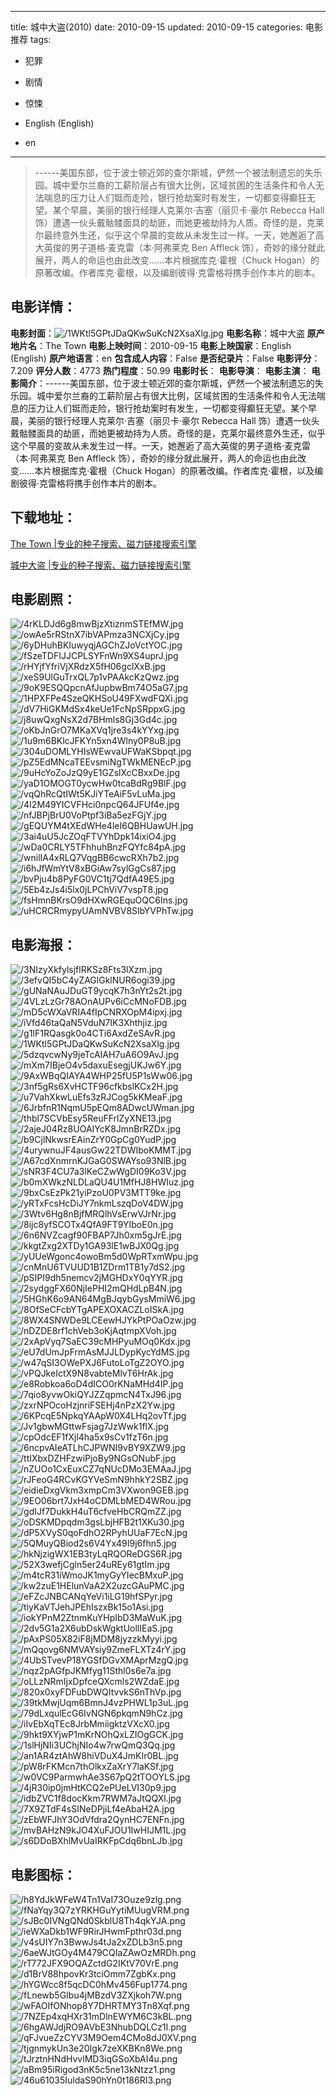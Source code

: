 
---
title: 城中大盗(2010)
date: 2010-09-15
updated: 2010-09-15
categories: 电影推荐
tags:
- 犯罪
- 剧情
- 惊悚

- English (English)
- en
---


> ------美国东部，位于波士顿近郊的查尔斯城，俨然一个被法制遗忘的失乐园。城中爱尔兰裔的工薪阶层占有很大比例，区域贫困的生活条件和令人无法喘息的压力让人们铤而走险，银行抢劫案时有发生，一切都变得癫狂无望。某个早晨，美丽的银行经理人克莱尔·吉塞（丽贝卡·豪尔 Rebecca Hall 饰）遭遇一伙头戴骷髅面具的劫匪，而她更被劫持为人质。奇怪的是，克莱尔最终意外生还，似乎这个早晨的变故从未发生过一样。一天，她邂逅了高大英俊的男子道格·麦克雷（本·阿弗莱克 Ben Affleck 饰），奇妙的缘分就此展开，两人的命运也由此改变……本片根据库克·霍根（Chuck Hogan）的原著改编。作者库克·霍根，以及编剧彼得·克雷格将携手创作本片的剧本。

## **电影详情**：

**电影封面**：<img src="https://image.tmdb.org/t/p/w200/1WKtl5GPtJDaQKwSuKcN2XsaXlg.jpg" alt="/1WKtl5GPtJDaQKwSuKcN2XsaXlg.jpg" title="/1WKtl5GPtJDaQKwSuKcN2XsaXlg.jpg">
**电影名称**：城中大盗
**原产地片名**：The Town
**电影上映时间**：2010-09-15
**电影上映国家**：English (English)
**原产地语言**：en
**包含成人内容**：False
**是否纪录片**：False
**电影评分**：7.209
**评分人数**：4773
**热门程度**：50.99
**电影时长**：
**电影导演**：
**电影主演**：
**电影简介**：------美国东部，位于波士顿近郊的查尔斯城，俨然一个被法制遗忘的失乐园。城中爱尔兰裔的工薪阶层占有很大比例，区域贫困的生活条件和令人无法喘息的压力让人们铤而走险，银行抢劫案时有发生，一切都变得癫狂无望。某个早晨，美丽的银行经理人克莱尔·吉塞（丽贝卡·豪尔 Rebecca Hall 饰）遭遇一伙头戴骷髅面具的劫匪，而她更被劫持为人质。奇怪的是，克莱尔最终意外生还，似乎这个早晨的变故从未发生过一样。一天，她邂逅了高大英俊的男子道格·麦克雷（本·阿弗莱克 Ben Affleck 饰），奇妙的缘分就此展开，两人的命运也由此改变……本片根据库克·霍根（Chuck Hogan）的原著改编。作者库克·霍根，以及编剧彼得·克雷格将携手创作本片的剧本。

## **下载地址**：
[The Town |专业的种子搜索、磁力链接搜索引擎](https://movie.amd794.com:2083/?search=The%20Town&ordering=&mode=match_phrase&page_size=10&page=1)

[城中大盗 |专业的种子搜索、磁力链接搜索引擎](https://movie.amd794.com:2083/?search=%E5%9F%8E%E4%B8%AD%E5%A4%A7%E7%9B%97&ordering=&mode=match_phrase&page_size=10&page=1)
 

## **电影剧照**：
<img src="https://image.tmdb.org/t/p/original/4rKLDJd6g8mwBjzXtiznmSTEfMW.jpg" alt="/4rKLDJd6g8mwBjzXtiznmSTEfMW.jpg" title="/4rKLDJd6g8mwBjzXtiznmSTEfMW.jpg"><img src="https://image.tmdb.org/t/p/original/owAe5rRStnX7ibVAPmza3NCXjCy.jpg" alt="/owAe5rRStnX7ibVAPmza3NCXjCy.jpg" title="/owAe5rRStnX7ibVAPmza3NCXjCy.jpg"><img src="https://image.tmdb.org/t/p/original/6yDHuhBKIuwyqjAGChZJoVctYOC.jpg" alt="/6yDHuhBKIuwyqjAGChZJoVctYOC.jpg" title="/6yDHuhBKIuwyqjAGChZJoVctYOC.jpg"><img src="https://image.tmdb.org/t/p/original/fSzeTDFIJJCPLSYFnWn9XS4uprJ.jpg" alt="/fSzeTDFIJJCPLSYFnWn9XS4uprJ.jpg" title="/fSzeTDFIJJCPLSYFnWn9XS4uprJ.jpg"><img src="https://image.tmdb.org/t/p/original/rHYjfYfriVjXRdzX5fH06gclXxB.jpg" alt="/rHYjfYfriVjXRdzX5fH06gclXxB.jpg" title="/rHYjfYfriVjXRdzX5fH06gclXxB.jpg"><img src="https://image.tmdb.org/t/p/original/xeS9UlGuTrxQL7p1vPAAkcKzQwz.jpg" alt="/xeS9UlGuTrxQL7p1vPAAkcKzQwz.jpg" title="/xeS9UlGuTrxQL7p1vPAAkcKzQwz.jpg"><img src="https://image.tmdb.org/t/p/original/9oK9ESQQpcnAfJupbwBm74O5aG7.jpg" alt="/9oK9ESQQpcnAfJupbwBm74O5aG7.jpg" title="/9oK9ESQQpcnAfJupbwBm74O5aG7.jpg"><img src="https://image.tmdb.org/t/p/original/1HPXFPe4SzeQKHSoU49FXwdFQXi.jpg" alt="/1HPXFPe4SzeQKHSoU49FXwdFQXi.jpg" title="/1HPXFPe4SzeQKHSoU49FXwdFQXi.jpg"><img src="https://image.tmdb.org/t/p/original/dV7HiGKMdSx4keUe1FcNpSRppxG.jpg" alt="/dV7HiGKMdSx4keUe1FcNpSRppxG.jpg" title="/dV7HiGKMdSx4keUe1FcNpSRppxG.jpg"><img src="https://image.tmdb.org/t/p/original/j8uwQxgNsX2d7BHmls8Gj3Gd4c.jpg" alt="/j8uwQxgNsX2d7BHmls8Gj3Gd4c.jpg" title="/j8uwQxgNsX2d7BHmls8Gj3Gd4c.jpg"><img src="https://image.tmdb.org/t/p/original/oKbJnGrO7MKaXVq1jre3s4kYYxg.jpg" alt="/oKbJnGrO7MKaXVq1jre3s4kYYxg.jpg" title="/oKbJnGrO7MKaXVq1jre3s4kYYxg.jpg"><img src="https://image.tmdb.org/t/p/original/1u9m6BKlcJFKYn5xn4Wlny0P8uB.jpg" alt="/1u9m6BKlcJFKYn5xn4Wlny0P8uB.jpg" title="/1u9m6BKlcJFKYn5xn4Wlny0P8uB.jpg"><img src="https://image.tmdb.org/t/p/original/304uDOMLYHIsWEwvaUFWaKSbpqt.jpg" alt="/304uDOMLYHIsWEwvaUFWaKSbpqt.jpg" title="/304uDOMLYHIsWEwvaUFWaKSbpqt.jpg"><img src="https://image.tmdb.org/t/p/original/pZ5EdMNcaTEEvsmiNgTWkMENEcP.jpg" alt="/pZ5EdMNcaTEEvsmiNgTWkMENEcP.jpg" title="/pZ5EdMNcaTEEvsmiNgTWkMENEcP.jpg"><img src="https://image.tmdb.org/t/p/original/9uHcYoZoJzQ9yE1GZslXcCBxxDe.jpg" alt="/9uHcYoZoJzQ9yE1GZslXcCBxxDe.jpg" title="/9uHcYoZoJzQ9yE1GZslXcCBxxDe.jpg"><img src="https://image.tmdb.org/t/p/original/yaD1OMOGT0ycwHw0tcaBdRg9BlF.jpg" alt="/yaD1OMOGT0ycwHw0tcaBdRg9BlF.jpg" title="/yaD1OMOGT0ycwHw0tcaBdRg9BlF.jpg"><img src="https://image.tmdb.org/t/p/original/vqQhRcQtIWt5KJiYTeAiF5vLuMa.jpg" alt="/vqQhRcQtIWt5KJiYTeAiF5vLuMa.jpg" title="/vqQhRcQtIWt5KJiYTeAiF5vLuMa.jpg"><img src="https://image.tmdb.org/t/p/original/4I2M49YICVFHci0npcQ64JFUf4e.jpg" alt="/4I2M49YICVFHci0npcQ64JFUf4e.jpg" title="/4I2M49YICVFHci0npcQ64JFUf4e.jpg"><img src="https://image.tmdb.org/t/p/original/nfJBPjBrU0VoPtpf3iBa5ezFGjY.jpg" alt="/nfJBPjBrU0VoPtpf3iBa5ezFGjY.jpg" title="/nfJBPjBrU0VoPtpf3iBa5ezFGjY.jpg"><img src="https://image.tmdb.org/t/p/original/gEQUYM4tXEdWHe4leI6QBHUawUH.jpg" alt="/gEQUYM4tXEdWHe4leI6QBHUawUH.jpg" title="/gEQUYM4tXEdWHe4leI6QBHUawUH.jpg"><img src="https://image.tmdb.org/t/p/original/3ai4uU5JcZOqFTVYhDpk14ixiO4.jpg" alt="/3ai4uU5JcZOqFTVYhDpk14ixiO4.jpg" title="/3ai4uU5JcZOqFTVYhDpk14ixiO4.jpg"><img src="https://image.tmdb.org/t/p/original/wDa0CRLY5TFhhuhBnzFQYfc84pA.jpg" alt="/wDa0CRLY5TFhhuhBnzFQYfc84pA.jpg" title="/wDa0CRLY5TFhhuhBnzFQYfc84pA.jpg"><img src="https://image.tmdb.org/t/p/original/wnilIA4xRLQ7VqgBB6cwcRXh7b2.jpg" alt="/wnilIA4xRLQ7VqgBB6cwcRXh7b2.jpg" title="/wnilIA4xRLQ7VqgBB6cwcRXh7b2.jpg"><img src="https://image.tmdb.org/t/p/original/i6hJfWmYtV8xBGiAw7sylGgCs87.jpg" alt="/i6hJfWmYtV8xBGiAw7sylGgCs87.jpg" title="/i6hJfWmYtV8xBGiAw7sylGgCs87.jpg"><img src="https://image.tmdb.org/t/p/original/bvPju4b8PyFG0VC1tj7QdfA49E5.jpg" alt="/bvPju4b8PyFG0VC1tj7QdfA49E5.jpg" title="/bvPju4b8PyFG0VC1tj7QdfA49E5.jpg"><img src="https://image.tmdb.org/t/p/original/5Eb4zJs4i5lx0jLPChViV7vspT8.jpg" alt="/5Eb4zJs4i5lx0jLPChViV7vspT8.jpg" title="/5Eb4zJs4i5lx0jLPChViV7vspT8.jpg"><img src="https://image.tmdb.org/t/p/original/fsHmnBKrsO9dHXwRGEquOQC6Ins.jpg" alt="/fsHmnBKrsO9dHXwRGEquOQC6Ins.jpg" title="/fsHmnBKrsO9dHXwRGEquOQC6Ins.jpg"><img src="https://image.tmdb.org/t/p/original/uHCRCRmypyUAmNVBV8SlbYVPhTw.jpg" alt="/uHCRCRmypyUAmNVBV8SlbYVPhTw.jpg" title="/uHCRCRmypyUAmNVBV8SlbYVPhTw.jpg">

## **电影海报**：
<img src="https://image.tmdb.org/t/p/original/3NIzyXkfylsjflRKSz8Fts3lXzm.jpg" alt="/3NIzyXkfylsjflRKSz8Fts3lXzm.jpg" title="/3NIzyXkfylsjflRKSz8Fts3lXzm.jpg"><img src="https://image.tmdb.org/t/p/original/3efvQI5bC4yZAGlGklNUR6ogi39.jpg" alt="/3efvQI5bC4yZAGlGklNUR6ogi39.jpg" title="/3efvQI5bC4yZAGlGklNUR6ogi39.jpg"><img src="https://image.tmdb.org/t/p/original/gUNaNAuJDuGT9ycqK7h3nYt2s2t.jpg" alt="/gUNaNAuJDuGT9ycqK7h3nYt2s2t.jpg" title="/gUNaNAuJDuGT9ycqK7h3nYt2s2t.jpg"><img src="https://image.tmdb.org/t/p/original/4VLzLzGr78AOnAUPv6iCcMNoFDB.jpg" alt="/4VLzLzGr78AOnAUPv6iCcMNoFDB.jpg" title="/4VLzLzGr78AOnAUPv6iCcMNoFDB.jpg"><img src="https://image.tmdb.org/t/p/original/mD5cWXaVRIA4fIpCNRXOpM4ipxj.jpg" alt="/mD5cWXaVRIA4fIpCNRXOpM4ipxj.jpg" title="/mD5cWXaVRIA4fIpCNRXOpM4ipxj.jpg"><img src="https://image.tmdb.org/t/p/original/iVfd46taQaN5VduN7IK3Xhthjiz.jpg" alt="/iVfd46taQaN5VduN7IK3Xhthjiz.jpg" title="/iVfd46taQaN5VduN7IK3Xhthjiz.jpg"><img src="https://image.tmdb.org/t/p/original/g1IF1RQasgk0o4CTi6AxdZeSAvR.jpg" alt="/g1IF1RQasgk0o4CTi6AxdZeSAvR.jpg" title="/g1IF1RQasgk0o4CTi6AxdZeSAvR.jpg"><img src="https://image.tmdb.org/t/p/original/1WKtl5GPtJDaQKwSuKcN2XsaXlg.jpg" alt="/1WKtl5GPtJDaQKwSuKcN2XsaXlg.jpg" title="/1WKtl5GPtJDaQKwSuKcN2XsaXlg.jpg"><img src="https://image.tmdb.org/t/p/original/5dzqvcwNy9jeTcAIAH7uA6O9AvJ.jpg" alt="/5dzqvcwNy9jeTcAIAH7uA6O9AvJ.jpg" title="/5dzqvcwNy9jeTcAIAH7uA6O9AvJ.jpg"><img src="https://image.tmdb.org/t/p/original/mXm7IBjeO4v5daxuEsegjUKJw6Y.jpg" alt="/mXm7IBjeO4v5daxuEsegjUKJw6Y.jpg" title="/mXm7IBjeO4v5daxuEsegjUKJw6Y.jpg"><img src="https://image.tmdb.org/t/p/original/9AxWBqQIAYA4WHP25fU5P1sWw06.jpg" alt="/9AxWBqQIAYA4WHP25fU5P1sWw06.jpg" title="/9AxWBqQIAYA4WHP25fU5P1sWw06.jpg"><img src="https://image.tmdb.org/t/p/original/3nf5gRs6XvHCTF96cfkbslKCx2H.jpg" alt="/3nf5gRs6XvHCTF96cfkbslKCx2H.jpg" title="/3nf5gRs6XvHCTF96cfkbslKCx2H.jpg"><img src="https://image.tmdb.org/t/p/original/u7VahXkwLuEfs3zRJCog5kKMeaF.jpg" alt="/u7VahXkwLuEfs3zRJCog5kKMeaF.jpg" title="/u7VahXkwLuEfs3zRJCog5kKMeaF.jpg"><img src="https://image.tmdb.org/t/p/original/6JrbfnR1NqmU5pEQm8ADwcUWman.jpg" alt="/6JrbfnR1NqmU5pEQm8ADwcUWman.jpg" title="/6JrbfnR1NqmU5pEQm8ADwcUWman.jpg"><img src="https://image.tmdb.org/t/p/original/thbl7SCVbEsy5ReuFFrlZyXNE13.jpg" alt="/thbl7SCVbEsy5ReuFFrlZyXNE13.jpg" title="/thbl7SCVbEsy5ReuFFrlZyXNE13.jpg"><img src="https://image.tmdb.org/t/p/original/2ajeJ04Rz8UOAIYcK8JmnBrRZDx.jpg" alt="/2ajeJ04Rz8UOAIYcK8JmnBrRZDx.jpg" title="/2ajeJ04Rz8UOAIYcK8JmnBrRZDx.jpg"><img src="https://image.tmdb.org/t/p/original/b9CjlNkwsrEAinZrY0GpCg0YudP.jpg" alt="/b9CjlNkwsrEAinZrY0GpCg0YudP.jpg" title="/b9CjlNkwsrEAinZrY0GpCg0YudP.jpg"><img src="https://image.tmdb.org/t/p/original/4urywnuJF4ausGw22TDWIboKMMT.jpg" alt="/4urywnuJF4ausGw22TDWIboKMMT.jpg" title="/4urywnuJF4ausGw22TDWIboKMMT.jpg"><img src="https://image.tmdb.org/t/p/original/A67cdXnmrnKJGaG0SWAYso93NlB.jpg" alt="/A67cdXnmrnKJGaG0SWAYso93NlB.jpg" title="/A67cdXnmrnKJGaG0SWAYso93NlB.jpg"><img src="https://image.tmdb.org/t/p/original/sNR3F4CU7a3lKeCZwWgDI09Ko3V.jpg" alt="/sNR3F4CU7a3lKeCZwWgDI09Ko3V.jpg" title="/sNR3F4CU7a3lKeCZwWgDI09Ko3V.jpg"><img src="https://image.tmdb.org/t/p/original/b0mXWkzNLDLaQU4U1MfHJ8HWIuz.jpg" alt="/b0mXWkzNLDLaQU4U1MfHJ8HWIuz.jpg" title="/b0mXWkzNLDLaQU4U1MfHJ8HWIuz.jpg"><img src="https://image.tmdb.org/t/p/original/9bxCsEzPk21yiPzoU0PV3MTT9ke.jpg" alt="/9bxCsEzPk21yiPzoU0PV3MTT9ke.jpg" title="/9bxCsEzPk21yiPzoU0PV3MTT9ke.jpg"><img src="https://image.tmdb.org/t/p/original/yRTxFcsHcDiJY7nkmLszqDoV4DW.jpg" alt="/yRTxFcsHcDiJY7nkmLszqDoV4DW.jpg" title="/yRTxFcsHcDiJY7nkmLszqDoV4DW.jpg"><img src="https://image.tmdb.org/t/p/original/3Wtv6Hg8nBjfMRQlhVsErwVJrNr.jpg" alt="/3Wtv6Hg8nBjfMRQlhVsErwVJrNr.jpg" title="/3Wtv6Hg8nBjfMRQlhVsErwVJrNr.jpg"><img src="https://image.tmdb.org/t/p/original/8ijc8yfSCOTx4QfA9FT9YIboE0n.jpg" alt="/8ijc8yfSCOTx4QfA9FT9YIboE0n.jpg" title="/8ijc8yfSCOTx4QfA9FT9YIboE0n.jpg"><img src="https://image.tmdb.org/t/p/original/6n6NVZcagf90FBAP7Jh0xm5gJrE.jpg" alt="/6n6NVZcagf90FBAP7Jh0xm5gJrE.jpg" title="/6n6NVZcagf90FBAP7Jh0xm5gJrE.jpg"><img src="https://image.tmdb.org/t/p/original/kkgtZxg2XTDy1GA93lE1wBJX0Qg.jpg" alt="/kkgtZxg2XTDy1GA93lE1wBJX0Qg.jpg" title="/kkgtZxg2XTDy1GA93lE1wBJX0Qg.jpg"><img src="https://image.tmdb.org/t/p/original/yUUeWgonc4owoBm5d0WpRTxmWpu.jpg" alt="/yUUeWgonc4owoBm5d0WpRTxmWpu.jpg" title="/yUUeWgonc4owoBm5d0WpRTxmWpu.jpg"><img src="https://image.tmdb.org/t/p/original/cnMnU6TVUUD1B1ZDrm1TB1y7dS2.jpg" alt="/cnMnU6TVUUD1B1ZDrm1TB1y7dS2.jpg" title="/cnMnU6TVUUD1B1ZDrm1TB1y7dS2.jpg"><img src="https://image.tmdb.org/t/p/original/pSIPI9dh5nemcv2jMGHDxY0qYYR.jpg" alt="/pSIPI9dh5nemcv2jMGHDxY0qYYR.jpg" title="/pSIPI9dh5nemcv2jMGHDxY0qYYR.jpg"><img src="https://image.tmdb.org/t/p/original/2sydggFX60NjIePHI2mQHdLpB4N.jpg" alt="/2sydggFX60NjIePHI2mQHdLpB4N.jpg" title="/2sydggFX60NjIePHI2mQHdLpB4N.jpg"><img src="https://image.tmdb.org/t/p/original/5HGhK6o9AN64MgBJqybGysMmiW6.jpg" alt="/5HGhK6o9AN64MgBJqybGysMmiW6.jpg" title="/5HGhK6o9AN64MgBJqybGysMmiW6.jpg"><img src="https://image.tmdb.org/t/p/original/8OfSeCFcbYTgAPEXOXACZLoISkA.jpg" alt="/8OfSeCFcbYTgAPEXOXACZLoISkA.jpg" title="/8OfSeCFcbYTgAPEXOXACZLoISkA.jpg"><img src="https://image.tmdb.org/t/p/original/8WX4SNWDe9LCEewHJYkPtPOaOzw.jpg" alt="/8WX4SNWDe9LCEewHJYkPtPOaOzw.jpg" title="/8WX4SNWDe9LCEewHJYkPtPOaOzw.jpg"><img src="https://image.tmdb.org/t/p/original/nDZDE8rf1chVeb3oKjAqtmpXVoh.jpg" alt="/nDZDE8rf1chVeb3oKjAqtmpXVoh.jpg" title="/nDZDE8rf1chVeb3oKjAqtmpXVoh.jpg"><img src="https://image.tmdb.org/t/p/original/2xApVyq7SaEC39cMHPyuMOq0Kdx.jpg" alt="/2xApVyq7SaEC39cMHPyuMOq0Kdx.jpg" title="/2xApVyq7SaEC39cMHPyuMOq0Kdx.jpg"><img src="https://image.tmdb.org/t/p/original/eU7dUmJpFrmAsMJJLDypKycYdMS.jpg" alt="/eU7dUmJpFrmAsMJJLDypKycYdMS.jpg" title="/eU7dUmJpFrmAsMJJLDypKycYdMS.jpg"><img src="https://image.tmdb.org/t/p/original/w47qSI3OWePXJ6FutoLoTgZ2OYO.jpg" alt="/w47qSI3OWePXJ6FutoLoTgZ2OYO.jpg" title="/w47qSI3OWePXJ6FutoLoTgZ2OYO.jpg"><img src="https://image.tmdb.org/t/p/original/vPQJkeIctX9N8vabteMlvT6HrAk.jpg" alt="/vPQJkeIctX9N8vabteMlvT6HrAk.jpg" title="/vPQJkeIctX9N8vabteMlvT6HrAk.jpg"><img src="https://image.tmdb.org/t/p/original/e8Robkoa6oD4dICO0rKNaMHd4IP.jpg" alt="/e8Robkoa6oD4dICO0rKNaMHd4IP.jpg" title="/e8Robkoa6oD4dICO0rKNaMHd4IP.jpg"><img src="https://image.tmdb.org/t/p/original/7qio8yvwOkiQYJZZqpmcN4TxJ96.jpg" alt="/7qio8yvwOkiQYJZZqpmcN4TxJ96.jpg" title="/7qio8yvwOkiQYJZZqpmcN4TxJ96.jpg"><img src="https://image.tmdb.org/t/p/original/zxrNPOcoHzjnriFSEHj4nPzX2Yw.jpg" alt="/zxrNPOcoHzjnriFSEHj4nPzX2Yw.jpg" title="/zxrNPOcoHzjnriFSEHj4nPzX2Yw.jpg"><img src="https://image.tmdb.org/t/p/original/6KPcqE5NpkqYAApW0X4LHq2ovTf.jpg" alt="/6KPcqE5NpkqYAApW0X4LHq2ovTf.jpg" title="/6KPcqE5NpkqYAApW0X4LHq2ovTf.jpg"><img src="https://image.tmdb.org/t/p/original/Jv1gbwMGttwFsjag7JzWwk1flX.jpg" alt="/Jv1gbwMGttwFsjag7JzWwk1flX.jpg" title="/Jv1gbwMGttwFsjag7JzWwk1flX.jpg"><img src="https://image.tmdb.org/t/p/original/cpOdcEF1fXjl4ha5x9sCv1fzT6n.jpg" alt="/cpOdcEF1fXjl4ha5x9sCv1fzT6n.jpg" title="/cpOdcEF1fXjl4ha5x9sCv1fzT6n.jpg"><img src="https://image.tmdb.org/t/p/original/6ncpvAIeATLhCJPWNI9vBY9XZW9.jpg" alt="/6ncpvAIeATLhCJPWNI9vBY9XZW9.jpg" title="/6ncpvAIeATLhCJPWNI9vBY9XZW9.jpg"><img src="https://image.tmdb.org/t/p/original/ttIXbxDZHFzwiPjoBy9NGsONubF.jpg" alt="/ttIXbxDZHFzwiPjoBy9NGsONubF.jpg" title="/ttIXbxDZHFzwiPjoBy9NGsONubF.jpg"><img src="https://image.tmdb.org/t/p/original/nZUOo1CxEuxCZ7qNUcDMo3EMAaJ.jpg" alt="/nZUOo1CxEuxCZ7qNUcDMo3EMAaJ.jpg" title="/nZUOo1CxEuxCZ7qNUcDMo3EMAaJ.jpg"><img src="https://image.tmdb.org/t/p/original/rJFeoG4RCvKGYVeSmN9hhkY2SBZ.jpg" alt="/rJFeoG4RCvKGYVeSmN9hhkY2SBZ.jpg" title="/rJFeoG4RCvKGYVeSmN9hhkY2SBZ.jpg"><img src="https://image.tmdb.org/t/p/original/eidieDxgVkm3xmpCm3VXwon9GEB.jpg" alt="/eidieDxgVkm3xmpCm3VXwon9GEB.jpg" title="/eidieDxgVkm3xmpCm3VXwon9GEB.jpg"><img src="https://image.tmdb.org/t/p/original/9EO06brt7JxH4oCDMLbMED4WRou.jpg" alt="/9EO06brt7JxH4oCDMLbMED4WRou.jpg" title="/9EO06brt7JxH4oCDMLbMED4WRou.jpg"><img src="https://image.tmdb.org/t/p/original/gdIJf7DukkH4uT6cfveHbCRQmZZ.jpg" alt="/gdIJf7DukkH4uT6cfveHbCRQmZZ.jpg" title="/gdIJf7DukkH4uT6cfveHbCRQmZZ.jpg"><img src="https://image.tmdb.org/t/p/original/oDSKMDpqdm3gsLbjHFB2t1XKu30.jpg" alt="/oDSKMDpqdm3gsLbjHFB2t1XKu30.jpg" title="/oDSKMDpqdm3gsLbjHFB2t1XKu30.jpg"><img src="https://image.tmdb.org/t/p/original/dP5XVyS0qoFdhO2RPyhUUaF7EcN.jpg" alt="/dP5XVyS0qoFdhO2RPyhUUaF7EcN.jpg" title="/dP5XVyS0qoFdhO2RPyhUUaF7EcN.jpg"><img src="https://image.tmdb.org/t/p/original/5QMuyQBiod2s6V4Yx49I9j6fhn5.jpg" alt="/5QMuyQBiod2s6V4Yx49I9j6fhn5.jpg" title="/5QMuyQBiod2s6V4Yx49I9j6fhn5.jpg"><img src="https://image.tmdb.org/t/p/original/hkNjzigWX1EB3tyLqRQOReDGS6R.jpg" alt="/hkNjzigWX1EB3tyLqRQOReDGS6R.jpg" title="/hkNjzigWX1EB3tyLqRQOReDGS6R.jpg"><img src="https://image.tmdb.org/t/p/original/52X3wefjCgln5er24uREy61gtIm.jpg" alt="/52X3wefjCgln5er24uREy61gtIm.jpg" title="/52X3wefjCgln5er24uREy61gtIm.jpg"><img src="https://image.tmdb.org/t/p/original/m4tcR31iWmoJK1myGyYIecBMxuP.jpg" alt="/m4tcR31iWmoJK1myGyYIecBMxuP.jpg" title="/m4tcR31iWmoJK1myGyYIecBMxuP.jpg"><img src="https://image.tmdb.org/t/p/original/kw2zuE1HElunVaA2X2uzcGAuPMC.jpg" alt="/kw2zuE1HElunVaA2X2uzcGAuPMC.jpg" title="/kw2zuE1HElunVaA2X2uzcGAuPMC.jpg"><img src="https://image.tmdb.org/t/p/original/eFZcJNBCANqYeVi1iLG19hfSPyr.jpg" alt="/eFZcJNBCANqYeVi1iLG19hfSPyr.jpg" title="/eFZcJNBCANqYeVi1iLG19hfSPyr.jpg"><img src="https://image.tmdb.org/t/p/original/tiyKaVTJehJPEhIszxBk15o1Asi.jpg" alt="/tiyKaVTJehJPEhIszxBk15o1Asi.jpg" title="/tiyKaVTJehJPEhIszxBk15o1Asi.jpg"><img src="https://image.tmdb.org/t/p/original/iokYPnM2ZtnmKuYHpIbD3MaWuK.jpg" alt="/iokYPnM2ZtnmKuYHpIbD3MaWuK.jpg" title="/iokYPnM2ZtnmKuYHpIbD3MaWuK.jpg"><img src="https://image.tmdb.org/t/p/original/2dv5G1a2X6ubDskWgktUollIEaS.jpg" alt="/2dv5G1a2X6ubDskWgktUollIEaS.jpg" title="/2dv5G1a2X6ubDskWgktUollIEaS.jpg"><img src="https://image.tmdb.org/t/p/original/pAxPS05X82iF8jMDM8jyzzkMyyi.jpg" alt="/pAxPS05X82iF8jMDM8jyzzkMyyi.jpg" title="/pAxPS05X82iF8jMDM8jyzzkMyyi.jpg"><img src="https://image.tmdb.org/t/p/original/mQqovg6NMVAYsiy9ZmeFLXTz4rY.jpg" alt="/mQqovg6NMVAYsiy9ZmeFLXTz4rY.jpg" title="/mQqovg6NMVAYsiy9ZmeFLXTz4rY.jpg"><img src="https://image.tmdb.org/t/p/original/4UbSTvevP18YGSfDGvXMAprMzgQ.jpg" alt="/4UbSTvevP18YGSfDGvXMAprMzgQ.jpg" title="/4UbSTvevP18YGSfDGvXMAprMzgQ.jpg"><img src="https://image.tmdb.org/t/p/original/nqz2pAGfpJKMfyg11Sthl0s6e7a.jpg" alt="/nqz2pAGfpJKMfyg11Sthl0s6e7a.jpg" title="/nqz2pAGfpJKMfyg11Sthl0s6e7a.jpg"><img src="https://image.tmdb.org/t/p/original/oLLzNRmIjxDpfceQXcmls2WZdaE.jpg" alt="/oLLzNRmIjxDpfceQXcmls2WZdaE.jpg" title="/oLLzNRmIjxDpfceQXcmls2WZdaE.jpg"><img src="https://image.tmdb.org/t/p/original/820x0xyFDFubDWQItvvkS6nThVp.jpg" alt="/820x0xyFDFubDWQItvvkS6nThVp.jpg" title="/820x0xyFDFubDWQItvvkS6nThVp.jpg"><img src="https://image.tmdb.org/t/p/original/39tkMwjUqm6BmnJ4vzPHWL1p3uL.jpg" alt="/39tkMwjUqm6BmnJ4vzPHWL1p3uL.jpg" title="/39tkMwjUqm6BmnJ4vzPHWL1p3uL.jpg"><img src="https://image.tmdb.org/t/p/original/79dLxqulEcG6IvNGN6pkqmN9hCz.jpg" alt="/79dLxqulEcG6IvNGN6pkqmN9hCz.jpg" title="/79dLxqulEcG6IvNGN6pkqmN9hCz.jpg"><img src="https://image.tmdb.org/t/p/original/iIvEbXqTEc8JrbMmiigktzVXcX0.jpg" alt="/iIvEbXqTEc8JrbMmiigktzVXcX0.jpg" title="/iIvEbXqTEc8JrbMmiigktzVXcX0.jpg"><img src="https://image.tmdb.org/t/p/original/9hkt9XYjwP1mKrNOhQxLZIOgGCK.jpg" alt="/9hkt9XYjwP1mKrNOhQxLZIOgGCK.jpg" title="/9hkt9XYjwP1mKrNOhQxLZIOgGCK.jpg"><img src="https://image.tmdb.org/t/p/original/1slHjNIi3UChjNIo4w7rwQmQ3Qq.jpg" alt="/1slHjNIi3UChjNIo4w7rwQmQ3Qq.jpg" title="/1slHjNIi3UChjNIo4w7rwQmQ3Qq.jpg"><img src="https://image.tmdb.org/t/p/original/an1AR4ztAhW8hiVDuX4JmKIr0BL.jpg" alt="/an1AR4ztAhW8hiVDuX4JmKIr0BL.jpg" title="/an1AR4ztAhW8hiVDuX4JmKIr0BL.jpg"><img src="https://image.tmdb.org/t/p/original/pW8rFKMcn7thOlkxZaXrY7laKSf.jpg" alt="/pW8rFKMcn7thOlkxZaXrY7laKSf.jpg" title="/pW8rFKMcn7thOlkxZaXrY7laKSf.jpg"><img src="https://image.tmdb.org/t/p/original/w0VC9ParmwhAe3S67pQ2tTOOYLS.jpg" alt="/w0VC9ParmwhAe3S67pQ2tTOOYLS.jpg" title="/w0VC9ParmwhAe3S67pQ2tTOOYLS.jpg"><img src="https://image.tmdb.org/t/p/original/4jR30ip0jmHtKCQ2ePUeLVI30p9.jpg" alt="/4jR30ip0jmHtKCQ2ePUeLVI30p9.jpg" title="/4jR30ip0jmHtKCQ2ePUeLVI30p9.jpg"><img src="https://image.tmdb.org/t/p/original/idbZVC1f8docKkm7RWM7aJtQQXl.jpg" alt="/idbZVC1f8docKkm7RWM7aJtQQXl.jpg" title="/idbZVC1f8docKkm7RWM7aJtQQXl.jpg"><img src="https://image.tmdb.org/t/p/original/7X9ZTdF4sSINeDPjiLf4eAbaH2A.jpg" alt="/7X9ZTdF4sSINeDPjiLf4eAbaH2A.jpg" title="/7X9ZTdF4sSINeDPjiLf4eAbaH2A.jpg"><img src="https://image.tmdb.org/t/p/original/zEbWFJhY3OdVfdra2QynHC7ENFn.jpg" alt="/zEbWFJhY3OdVfdra2QynHC7ENFn.jpg" title="/zEbWFJhY3OdVfdra2QynHC7ENFn.jpg"><img src="https://image.tmdb.org/t/p/original/mvBAHzN9kJO4XuFJOU1IwHIJM1L.jpg" alt="/mvBAHzN9kJO4XuFJOU1IwHIJM1L.jpg" title="/mvBAHzN9kJO4XuFJOU1IwHIJM1L.jpg"><img src="https://image.tmdb.org/t/p/original/s6DDoBXhlMvUaIRKFpCdq6bnLJb.jpg" alt="/s6DDoBXhlMvUaIRKFpCdq6bnLJb.jpg" title="/s6DDoBXhlMvUaIRKFpCdq6bnLJb.jpg">

## **电影图标**：
<img src="https://image.tmdb.org/t/p/original/h8YdJkWFeW4Tn1VaI73Ouze9zlg.png" alt="/h8YdJkWFeW4Tn1VaI73Ouze9zlg.png" title="/h8YdJkWFeW4Tn1VaI73Ouze9zlg.png"><img src="https://image.tmdb.org/t/p/original/fNaYqy3Q7zYRKHGuYytiMUugVRM.png" alt="/fNaYqy3Q7zYRKHGuYytiMUugVRM.png" title="/fNaYqy3Q7zYRKHGuYytiMUugVRM.png"><img src="https://image.tmdb.org/t/p/original/sJBc0IVNgQNd0SkblU8Th4qkYJA.png" alt="/sJBc0IVNgQNd0SkblU8Th4qkYJA.png" title="/sJBc0IVNgQNd0SkblU8Th4qkYJA.png"><img src="https://image.tmdb.org/t/p/original/ieWXaDkb1WF9RirJHwmFpthr03d.png" alt="/ieWXaDkb1WF9RirJHwmFpthr03d.png" title="/ieWXaDkb1WF9RirJHwmFpthr03d.png"><img src="https://image.tmdb.org/t/p/original/v4sUIY7n3BwwJs4tJa2xZDLb3n5.png" alt="/v4sUIY7n3BwwJs4tJa2xZDLb3n5.png" title="/v4sUIY7n3BwwJs4tJa2xZDLb3n5.png"><img src="https://image.tmdb.org/t/p/original/6aeWJtGOy4M479CQIaZAwOzMRDh.png" alt="/6aeWJtGOy4M479CQIaZAwOzMRDh.png" title="/6aeWJtGOy4M479CQIaZAwOzMRDh.png"><img src="https://image.tmdb.org/t/p/original/rT772JFX9OQAZctdG2IKtV70VrE.png" alt="/rT772JFX9OQAZctdG2IKtV70VrE.png" title="/rT772JFX9OQAZctdG2IKtV70VrE.png"><img src="https://image.tmdb.org/t/p/original/d1BrV88hpovKr3tciOmm7ZgbKx.png" alt="/d1BrV88hpovKr3tciOmm7ZgbKx.png" title="/d1BrV88hpovKr3tciOmm7ZgbKx.png"><img src="https://image.tmdb.org/t/p/original/hYGWcc8f5qcDC0hMv456Fup1774.png" alt="/hYGWcc8f5qcDC0hMv456Fup1774.png" title="/hYGWcc8f5qcDC0hMv456Fup1774.png"><img src="https://image.tmdb.org/t/p/original/fLnewb5GIbu4jMBzdV3ZXjkoh7W.png" alt="/fLnewb5GIbu4jMBzdV3ZXjkoh7W.png" title="/fLnewb5GIbu4jMBzdV3ZXjkoh7W.png"><img src="https://image.tmdb.org/t/p/original/wFAOIfONhop8Y7DHRTMY3Tn8Xqf.png" alt="/wFAOIfONhop8Y7DHRTMY3Tn8Xqf.png" title="/wFAOIfONhop8Y7DHRTMY3Tn8Xqf.png"><img src="https://image.tmdb.org/t/p/original/7NZEp4xqHXr31mDlnEWYM6C3kBL.png" alt="/7NZEp4xqHXr31mDlnEWYM6C3kBL.png" title="/7NZEp4xqHXr31mDlnEWYM6C3kBL.png"><img src="https://image.tmdb.org/t/p/original/6hgAWJdjRO9AVbE3NhubDQLCz1I.png" alt="/6hgAWJdjRO9AVbE3NhubDQLCz1I.png" title="/6hgAWJdjRO9AVbE3NhubDQLCz1I.png"><img src="https://image.tmdb.org/t/p/original/qFJvueZzCYV3M9Oem4CMo8dJ0XV.png" alt="/qFJvueZzCYV3M9Oem4CMo8dJ0XV.png" title="/qFJvueZzCYV3M9Oem4CMo8dJ0XV.png"><img src="https://image.tmdb.org/t/p/original/tjgnmykUn3e20Igk7zeXKBKn8We.png" alt="/tjgnmykUn3e20Igk7zeXKBKn8We.png" title="/tjgnmykUn3e20Igk7zeXKBKn8We.png"><img src="https://image.tmdb.org/t/p/original/tJrztnHNdHvvlMD3iqGSoXbAI4u.png" alt="/tJrztnHNdHvvlMD3iqGSoXbAI4u.png" title="/tJrztnHNdHvvlMD3iqGSoXbAI4u.png"><img src="https://image.tmdb.org/t/p/original/aBm95iRigod3nK5c5ne13kNtzz1.png" alt="/aBm95iRigod3nK5c5ne13kNtzz1.png" title="/aBm95iRigod3nK5c5ne13kNtzz1.png"><img src="https://image.tmdb.org/t/p/original/46u61035IuldaS90hYn0t186RI3.png" alt="/46u61035IuldaS90hYn0t186RI3.png" title="/46u61035IuldaS90hYn0t186RI3.png">
